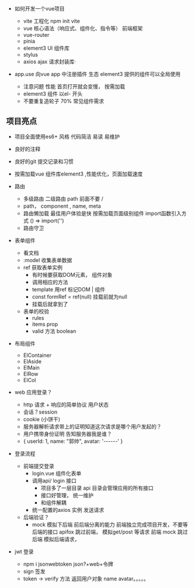 - 如何开发一个vue项目
  - vite 工程化 
    npm init vite 
  - vue 核心语法（响应式、组件化、指令等）
    前端框架
  - vue-router
  - pinia
  - element3 UI 组件库
  - stylus 
  - axios  ajax 请求封装库·

- app.use
  向vue app 中注册插件  生态
  element3 提供的组件可以全局使用
  - 注意问题 性能
    首页打开就会变慢， 按需加载
  - element3 组件 以el- 开头
  - 不要重复造轮子  70% 常见组件需求

##  项目亮点
- 项目全面使用es6+ 风格
  代码简洁  易读  易维护
- 良好的注释
- 良好的git 提交记录和习惯

- 按需加载vue 组件库element3 ,性能优化，页面加载速度
- 路由
  - 多级路由
    二级路由 path  前面不要 / 
  - path， component , name, meta 
  - 路由懒加载
    最佳用户体验是快 
    按需加载页面级别组件 import函数引入方式 () => import('')
  - 路由守卫
- 表单组件
  - 看文档 
  - :model 收集表单数据 
  - ref 获取表单实例
    - 有时候要获取DOM元素， 组件对象
    - 调用相应的方法
    - template 用ref 标记DOM | 组件
    - const formRef = ref(null) 挂载前就为null
    - 挂载后就拿到了 
  - 表单的校验
    - rules
    - items prop 
    - valid 方法  boolean  
- 布局组件
  - ElContainer
  - ElAside
  - ElMain
  - ElRow
  - ElCol

- web 应用登录？
  - http 请求 + 响应的简单协议  用户状态 
  - 会话？session 
  - cookie (小饼干) 
  - 服务器解析请求带上的证明知道这次请求是哪个用户发起的？
  - 用户携带身份证明 告知服务器我是谁？
  - {
    userId: 1,
    name: "郭帅",
    avatar: '------'
  }

- 登录流程
  - 前端提交登录
    - login.vue 组件化表单
    - 调用api/ login 接口 
      - 项目多了一层目录 api 目录会管理应用的所有接口 
      - 接口好管理， 统一维护
      - 和组件解耦
    - 统一配置的axios 实例 发送请求 
  - 后端验证？
    - mock  模拟下后端
      前后端分离的能力 前端独立完成项目开发，不要等后端的接口
      apifox 跳过前端， 模拟get/post 等请求
      前端 mock 跳过后端 模拟后端请求， 

- jwt 登录
  - npm i jsonwebtoken    json?+web+令牌
  - sign 签发 
  - token -> verify 方法 返回用户对象 name  avatar。。。。。


